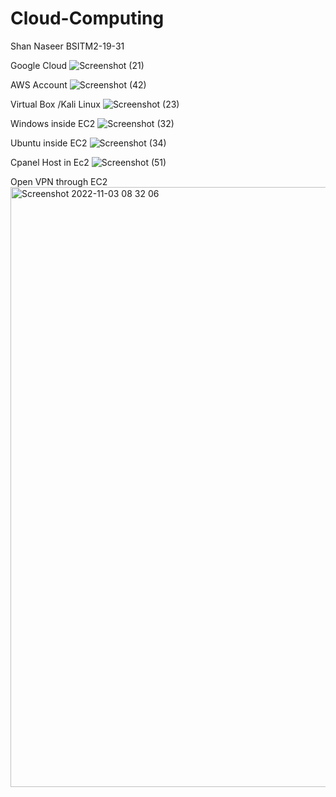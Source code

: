 # Cloud-Computing
Shan Naseer BSITM2-19-31

Google Cloud
![Screenshot (21)](https://user-images.githubusercontent.com/102585030/191884051-ce34ac42-3f53-46f4-b263-58b241477711.png)

AWS Account
![Screenshot (42)](https://user-images.githubusercontent.com/102585030/191884188-804eb10a-eb07-41ae-893a-ff50a08b6915.png)

Virtual Box /Kali Linux
![Screenshot (23)](https://user-images.githubusercontent.com/102585030/191884408-c1fa36d7-5bc4-465e-911c-f8d1a6512da8.png)

Windows inside EC2
![Screenshot (32)](https://user-images.githubusercontent.com/102585030/191884245-ea4d2fed-0b70-4d88-b703-cbb6cfc924e5.png)

Ubuntu inside EC2
![Screenshot (34)](https://user-images.githubusercontent.com/102585030/191884321-9178ef64-9d7c-41d9-94b7-094c55258868.png)

Cpanel Host in Ec2
![Screenshot (51)](https://user-images.githubusercontent.com/102585030/192952520-eae7deef-81d4-4b8c-b8f5-4c51aa4e35e7.png)

Open VPN through EC2
<img width="960" alt="Screenshot 2022-11-03 08 32 06" src="https://user-images.githubusercontent.com/102585030/203750135-e6e7f7ad-4278-447f-b6ea-927a6af52946.png">

